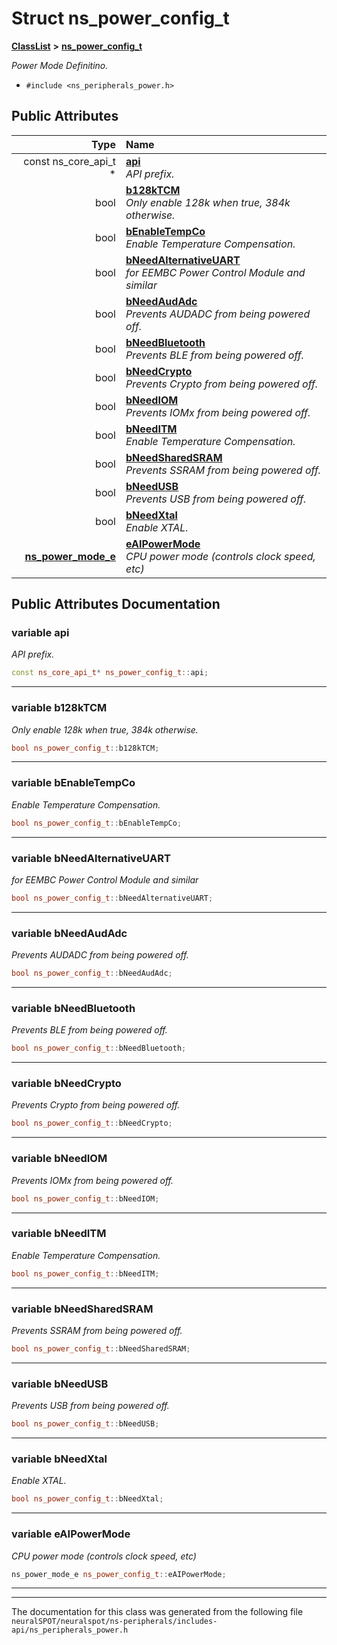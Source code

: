 

# Struct ns\_power\_config\_t



[**ClassList**](annotated.md) **>** [**ns\_power\_config\_t**](structns__power__config__t.md)



_Power Mode Definitino._ 

* `#include <ns_peripherals_power.h>`





















## Public Attributes

| Type | Name |
| ---: | :--- |
|  const ns\_core\_api\_t \* | [**api**](#variable-api)  <br>_API prefix._  |
|  bool | [**b128kTCM**](#variable-b128ktcm)  <br>_Only enable 128k when true, 384k otherwise._  |
|  bool | [**bEnableTempCo**](#variable-benabletempco)  <br>_Enable Temperature Compensation._  |
|  bool | [**bNeedAlternativeUART**](#variable-bneedalternativeuart)  <br>_for EEMBC Power Control Module and similar_  |
|  bool | [**bNeedAudAdc**](#variable-bneedaudadc)  <br>_Prevents AUDADC from being powered off._  |
|  bool | [**bNeedBluetooth**](#variable-bneedbluetooth)  <br>_Prevents BLE from being powered off._  |
|  bool | [**bNeedCrypto**](#variable-bneedcrypto)  <br>_Prevents Crypto from being powered off._  |
|  bool | [**bNeedIOM**](#variable-bneediom)  <br>_Prevents IOMx from being powered off._  |
|  bool | [**bNeedITM**](#variable-bneeditm)  <br>_Enable Temperature Compensation._  |
|  bool | [**bNeedSharedSRAM**](#variable-bneedsharedsram)  <br>_Prevents SSRAM from being powered off._  |
|  bool | [**bNeedUSB**](#variable-bneedusb)  <br>_Prevents USB from being powered off._  |
|  bool | [**bNeedXtal**](#variable-bneedxtal)  <br>_Enable XTAL._  |
|  [**ns\_power\_mode\_e**](ns__peripherals__power_8h.md#enum-ns_power_mode_e) | [**eAIPowerMode**](#variable-eaipowermode)  <br>_CPU power mode (controls clock speed, etc)_  |












































## Public Attributes Documentation




### variable api 

_API prefix._ 
```C++
const ns_core_api_t* ns_power_config_t::api;
```




<hr>



### variable b128kTCM 

_Only enable 128k when true, 384k otherwise._ 
```C++
bool ns_power_config_t::b128kTCM;
```




<hr>



### variable bEnableTempCo 

_Enable Temperature Compensation._ 
```C++
bool ns_power_config_t::bEnableTempCo;
```




<hr>



### variable bNeedAlternativeUART 

_for EEMBC Power Control Module and similar_ 
```C++
bool ns_power_config_t::bNeedAlternativeUART;
```




<hr>



### variable bNeedAudAdc 

_Prevents AUDADC from being powered off._ 
```C++
bool ns_power_config_t::bNeedAudAdc;
```




<hr>



### variable bNeedBluetooth 

_Prevents BLE from being powered off._ 
```C++
bool ns_power_config_t::bNeedBluetooth;
```




<hr>



### variable bNeedCrypto 

_Prevents Crypto from being powered off._ 
```C++
bool ns_power_config_t::bNeedCrypto;
```




<hr>



### variable bNeedIOM 

_Prevents IOMx from being powered off._ 
```C++
bool ns_power_config_t::bNeedIOM;
```




<hr>



### variable bNeedITM 

_Enable Temperature Compensation._ 
```C++
bool ns_power_config_t::bNeedITM;
```




<hr>



### variable bNeedSharedSRAM 

_Prevents SSRAM from being powered off._ 
```C++
bool ns_power_config_t::bNeedSharedSRAM;
```




<hr>



### variable bNeedUSB 

_Prevents USB from being powered off._ 
```C++
bool ns_power_config_t::bNeedUSB;
```




<hr>



### variable bNeedXtal 

_Enable XTAL._ 
```C++
bool ns_power_config_t::bNeedXtal;
```




<hr>



### variable eAIPowerMode 

_CPU power mode (controls clock speed, etc)_ 
```C++
ns_power_mode_e ns_power_config_t::eAIPowerMode;
```




<hr>

------------------------------
The documentation for this class was generated from the following file `neuralSPOT/neuralspot/ns-peripherals/includes-api/ns_peripherals_power.h`

